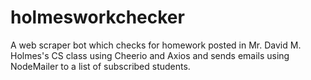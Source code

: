 # holmesworkchecker
A web scraper bot which checks for homework posted in Mr. David M. Holmes's CS class using Cheerio and Axios and sends emails using NodeMailer to a list of subscribed students.
